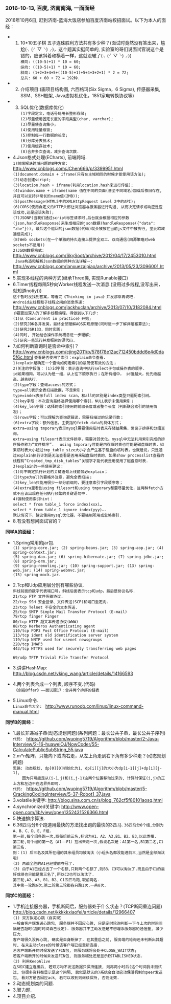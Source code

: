 ### 2016-10-13, 百度, 济南南海, 一面面经 ###
 2016年10月6日, 赶到济南-蓝海大饭店参加百度济南站校招面试。以下为本人的面经：
* 1. 10*10五子棋 五子连珠胜利方法共有多少种？(面试时竟然没有答出来，尴尬(╮(╯▽╰)╭)，这个题其实挺简单的, 实验室的哥们说面试官说这个是错的，应该斜着和横着一样，这就没辙了(╮(╯▽╰)╭))   
 ` 横向: ((10-5)+1) * 10 = 60;  `   
 ` 纵向: ((10-5)+1) * 10 = 60;  `   
 ` 斜向: (1+2+3+4+5+((10-5)+1)+5+4+3+2+1) * 2 = 72;  `     
 ` 总共: 60 + 60 + 72 = 192种.  `
* 2. 介绍项目:(画项目结构图, 六西格玛(Six Sigma，6 Sigma), 传感器采集, SSM、SSH框架, Java虚拟机优化，1851家电转换协议等)
* 3. SQL优化(数据库优化)  
 ` (1)字段定义，电话号码用长整形存储; `    
 ` (2)尽量使用固定长度的字段类型(char, varchar);  `     
 ` (3)尽量使查询集小;  `     
 ` (4)使用轻量级锁; `     
 ` (5)控制每一行数据的长度; `   
 ` (6)分库分表技术; `   
 ` (7)使用缓存技术; `  
 ` (8)合并多次查询，减少查询次数. `
* 4.Json格式处理(ECharts), 前端跨域.   
 `1)前端解决跨域问题的8种方案: ` <http://www.cnblogs.com/JChen666/p/3399951.html>   
  `(1)document.domain + iframe(只有在主域相同的时候才能使用该方法); `   
  `(2)动态创建script; `   
  `(3)location.hash + iframe(利用location.hash来进行传值); `   
  `(4)window.name + iframe(name 值在不同的页面(甚至不同域名)加载后依旧存在, 并且可以支持非常长的name值(2MB)); `   
  `(5)postMessage(HTML5中的XMLHttpRequest Level 2中的API); `   
  `(6)CORS(使用自定义的HTTP头部让浏览器与服务器进行沟通, 从而决定请求或响应是应该成功,还是应该失败); `   
  `(7)JSONP(当我们通过script标签请求时,后台就会根据相应的参数(json,handleResponse)来生成相应的json数据(handleResponse({"data": "zhe"})), 最后这个返回的json数据(代码)就会被放在当前js文件中被执行, 至此跨域通信完成); `   
  `(8)Web sockets(在一个单独的持久连接上提供全双工、双向通信(同源策略对web sockets不适用)) `   
  `2)JSON数据格式: ` <http://www.cnblogs.com/SkySoot/archive/2012/04/17/2453010.html>  
  `  Java构造和解析Json数据的两种方法详解一: ` <http://www.cnblogs.com/lanxuezaipiao/archive/2013/05/23/3096001.html>  
* 5.实现多线程的两种方式(继承Thred类, 实现Runable接口)
* 6.Timer线程每隔5秒向Worker线程发送一次消息.(没用过多线程,没写出来，就知道notiy())   
  ` 这个暂时没找到答案，等看完《Thinking in java》并发那章再说吧. `  
  ` Android主线程和子线程之间的消息传递: ` <http://www.cnblogs.com/jackhuclan/archive/2013/07/10/3182084.html>  
  ` @要更加深入的了解多线程编程，得做到以下几步: `   
  `(1)从《Concurrent in practice》开始; `  
  `(2)研究JDK各并发类，最终全部理解AQS实现原理(同时进一步了解非阻塞算法);  `  
  `(3)研究JSR133，同时实践;  `   
  `(4)同时, 开始结合操作系统概念进一步理解;  `   
  `(5)研究一些流行并发框架的源代码. `
* 7.如何判断查询时是否命中索引？    
 <http://www.cnblogs.com/cjing2011/p/578f78e12ac712450bddd6e4d0da5f6c.html>
 `查看是否使用了索引：explain命令查看.`  
  `1)explain是确定一个查询如何走索引的最简便有效的方法；`  
  `2)关注的字段值：`
  `(1)id字段：表示查询中执行select子句或操作表的顺序. `     
  ` id如果相同，可以认为是一组，从上往下顺序执行；在所有组中， id值越大，优先级越高，越先执行.  `   
  `(2)type字段：查询access的方式；  `   
  `type=all表示全表扫描数据，不走索引； `    
  `type=index表示full index scan，和all的区别是index类型只遍历索引树。 `   
  `(3)key字段：本次查询最终选择使用哪个索引，NULL表示未使用索引；  `   
  `(4)key_len字段：选择的索引使用的前缀长度或者整个长度（判断联合索引的使用情况）；  `   
  `(5)rows字段：可以理解为查询逻辑读，需要扫描过的记录行数；  `   
  `(6)extra字段：额外信息，主要指的fetch data的具体方式；  `   
  `extra=using tmporary表示mysql需要使用临时表来存储结果集，常见于排序和分组查询。 `    
  `extra=using filesort表示文件排序，需要对其优化。mysql中无法利用索引完成的排序操作称为“文件排序”.  ` 
  `using tmporary可能是内存临时表也可能是磁盘临时表，如果临时表大小超过tmp_table_size大小才会产生基于磁盘的临时表，也就是说，只是通过explain执行计划是无法查看是否用来磁盘临时表的，如果show processlist查看的线程有“Created_tmp_disk_tables”关键字才能代表是用使用了磁盘临时表. `    
  `3)explain的一些使用建议： `    
  `(1)对不确定执行计划的关键语句上线前务必explain；  `    
  `(2)type为all的要格外注意，避免全表扫描；  `   
  `(3)key_len只能用很少一部分前缀的，要注意索引字段顺序等；  `    
  `(4)extra里看到using filesort和using tmporary都要尽量优化，这两种fetch方式不应该出现在任何执行频繁的关键语句中.  `   
  `4)强制使用索引hint： `   
  `select * from table_1 force index(xxx)…  `   
  `select * from table_1 ignore index(yyy)….  `  
  `默认情况下，建议使用mysql优化器，不要强制所用或忽略索引.   `
* 8.有没有想问面试官的？

<Strong>同学A的面经：</Strong>
* 1.Spring常用的jar包.   
  `(1) spring-core.jar; (2) spring-beans.jar; (3) spring-aop.jar; (4) spring-context.jar; `   
  `(5) spring-dao.jar; (6) spring-hibernate.jar; (7) spring-jdbc.jar; (8) spring-orm.jar; `   
  `(9) spring-remoting.jar; (10) spring-support.jar; (13) spring-web.jar; (14) spring-webmvc.jar;  `  
  `(15) spring-mock.jar. `
* 2.Tcp和Udp应用层分别有哪些协议.   
  ` 斜线前面的数字代表端口号，斜线后面表示tcp和udp，最后是协议名称. `   
  ` 21/tcp FTP 文件传输协议.   `   
  ` 22/tcp SSH 安全登录、文件传送(SCP)和端口重定向.  `    
  ` 23/tcp Telnet 不安全的文本传送.   `    
  ` 25/tcp SMTP Simple Mail Transfer Protocol (E-mail)  `   
  ` 79/tcp finger Finger `    
  ` 80/tcp HTTP 超文本传送协议(WWW) `    
  ` 88/tcp Kerberos Authenticating agent `   
  ` 110/tcp POP3 Post Office Protocol (E-mail) `      
  ` 113/tcp ident old identification server system  `  
  ` 119/tcp NNTP used for usenet newsgroups   `   
  ` 220/tcp IMAP3  `   
  ` 443/tcp HTTPS used for securely transferring web pages  `
  
  ` 69/udp TFTP Trivial File Transfer Protocol   `    
* 3.讲讲HashMap: <http://blog.csdn.net/vking_wang/article/details/14166593> 
* 4.两个列表合成一个列表, 顺序不变.(代码)   
  `《剑指Offer》——面试题17：合并两个排序的链表`
* 5.Linux命令.  
  `Linux命令大全: ` <http://www.runoob.com/linux/linux-command-manual.html> 

<Strong>同学B的面经：</Strong>
* 1.最长非递减子串(动态规划问题)(系列问题：最长公共子串，最长公共子序列)   
`代码: ` https://github.com/wuping5719/Algorithm/blob/master/2-Java-Interview/2-16-huaweiOJ/NowCoder/55-CalculatePublicSubString_55.java
* 2.m*n矩阵，只能向下或向右走，从左上角走到右下角有多少种走？(动态规划问题)   
 `思路: 动态规划, dp[0][0]初始化为1, dp[i][j]的大小为dp[i-1][j]+dp[i][j-1], `   
 `     因为只可能是从(i-1,j)和(i,j-1)这两个位置移动过来的, 计算时保证(i,j)的正上方和左边不在边界外即可. `   
 `代码: `  <https://github.com/wuping5719/Algorithm/blob/master/5-CrackingCodingInterview/5-37-Robot1_37.java> 
* 3.volatile关键字: <http://blog.sina.com.cn/s/blog_762cf5f80101aosq.html> 
* 4.synchronized关键字: <http://www.open-open.com/lib/view/open1352431526366.html> 
* 5.快速排序算法.
* 6.36匹马分6个跑道用最快的方法找出跑的最快的3匹马.
  `36匹马分6个组,分别为A、B、C、D、E、F组. `  
  `第一轮,每个组各跑一次,取每组前三名,标识为A1、A2、A3,B1、B2、B3,以此类推. `   
  `第二轮,每个组的第一名（A1——F1）拉出来跑一次,假设名次是：A1第一名,B1第二名,C1第三名. `  
  `则：(1) 后三名及其所在组的其余组员均被淘汰（小组头名都没能进前三,当然是全部淘汰啦） `     
    ` (2) 两战全胜的A1已经提前夺冠了. `     
    ` (3) 由于A1已经占去了一个名额,只剩两个名额了,则B3、C3可以淘汰了.而且由于C1的最好成绩也只能是第三名了,所以C2也可以淘汰了. `   
  `第三轮,A2、A3、B1、B2、C1五匹马跑,取前两名. `   
  `其中第一轮跑6次,第二轮第三轮都各只跑1次,一共8次. `
  
<Strong>同学C的面经：</Strong>
* 1.手机连接服务器，手机断网后，服务器处于什么状态？(TCP断网重连问题)  <http://blog.csdn.net/kkkkkxiaofei/article/details/12966407>    
 `(1) 双方拟定心跳（自实现）`    
  `一般由客户端发送心跳包, 服务端并不回应心跳, 只是定时轮询判断一下与上次的时间间隔是否超时(超时时间自己设定). 服务器并不主动发送是不想增添服务器的通信量, 减少压力. `     
  `客户端很久没传心跳, 确实是自身断掉了. 在其重启之前, 服务端的轮询还未判断出其超时, 在未主动close的时候该客户端已经重新连接.  `   
  `若客户端断开的时候发送了FIN包, 则服务端将会处于CLOSE_WAIT状态; `     
  `若客户端断开的时候未发送FIN包, 则服务端处还是显示ESTABLISHED状态.  `       
 `(2) 利用KeepAlive  `     
  `在S和C建立连接后, 若双方均不发送数据只保持连接, 则再两小时后(这个时间我未测试过, 但很多资料都显示是这个间隔, 貌似是默认的)系统会自动启动保活机制向peer发送包, 看对方是否回应ack, 若可以收到则继续保持, 否则无效. `
* 2.动态规划类的问题.
* 3.智力题.  
* 4.项目介绍.

